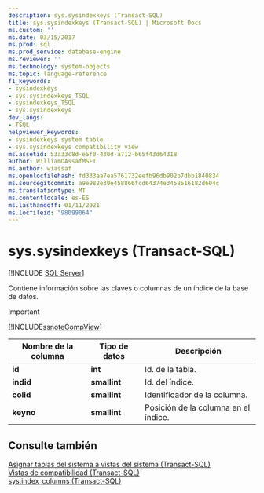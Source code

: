 ```yaml
---
description: sys.sysindexkeys (Transact-SQL)
title: sys.sysindexkeys (Transact-SQL) | Microsoft Docs
ms.custom: ''
ms.date: 03/15/2017
ms.prod: sql
ms.prod_service: database-engine
ms.reviewer: ''
ms.technology: system-objects
ms.topic: language-reference
f1_keywords:
- sysindexkeys
- sys.sysindexkeys_TSQL
- sysindexkeys_TSQL
- sys.sysindexkeys
dev_langs:
- TSQL
helpviewer_keywords:
- sysindexkeys system table
- sys.sysindexkeys compatibility view
ms.assetid: 53a33c8d-e5f0-430d-a712-b65f43d64318
author: WilliamDAssafMSFT
ms.author: wiassaf
ms.openlocfilehash: fd333ea7ea5761732eefb96db902b7dbb1840834
ms.sourcegitcommit: a9e982e30e458866fcd64374e3458516182d604c
ms.translationtype: MT
ms.contentlocale: es-ES
ms.lasthandoff: 01/11/2021
ms.locfileid: "98099064"
---
```

# <a name="syssysindexkeys-transact-sql"></a>sys.sysindexkeys (Transact-SQL)
[!INCLUDE [SQL Server](../../includes/applies-to-version/sqlserver.md)]

  Contiene información sobre las claves o columnas de un índice de la base de datos.  
  
> [!IMPORTANT]  
>  [!INCLUDE[ssnoteCompView](../../includes/ssnotecompview-md.md)]  
  
|Nombre de la columna|Tipo de datos|Descripción|  
|-----------------|---------------|-----------------|  
|**id**|**int**|Id. de la tabla.|  
|**indid**|**smallint**|Id. del índice.|  
|**colid**|**smallint**|Identificador de la columna.|  
|**keyno**|**smallint**|Posición de la columna en el índice.|  
  
## <a name="see-also"></a>Consulte también  
 [Asignar tablas del sistema a vistas del sistema &#40;Transact-SQL&#41;](../../relational-databases/system-tables/mapping-system-tables-to-system-views-transact-sql.md)   
 [Vistas de compatibilidad &#40;Transact-SQL&#41;](~/relational-databases/system-compatibility-views/system-compatibility-views-transact-sql.md)   
 [sys.index_columns &#40;Transact-SQL&#41;](../../relational-databases/system-catalog-views/sys-index-columns-transact-sql.md)  
  
  
